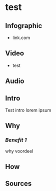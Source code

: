 [//]: <> (FL0,)


# **test**

## **Infographic**
[//]: <> (BO-infographic)
* link.com

[//]: <> (EO-infographic)
## **Video**
[//]: <> (BO-video)
* test

[//]: <> (EO-video)
## **Audio**
[//]: <> (BO-audio)

[//]: <> (EO-audio)
## **Intro**
[//]: <> (BO-intro)
Test intro lorem ipsum

[//]: <> (EO-intro)
## **Why**
[//]: <> (BO-why)

### *Benefit 1*
why voordeel

[//]: <> (EO-why)
## **How**
[//]: <> (BO-how)

[//]: <> (EO-how)

## **Sources**
[//]: <> (BO-sources)


[//]: <> (EO-sources)
